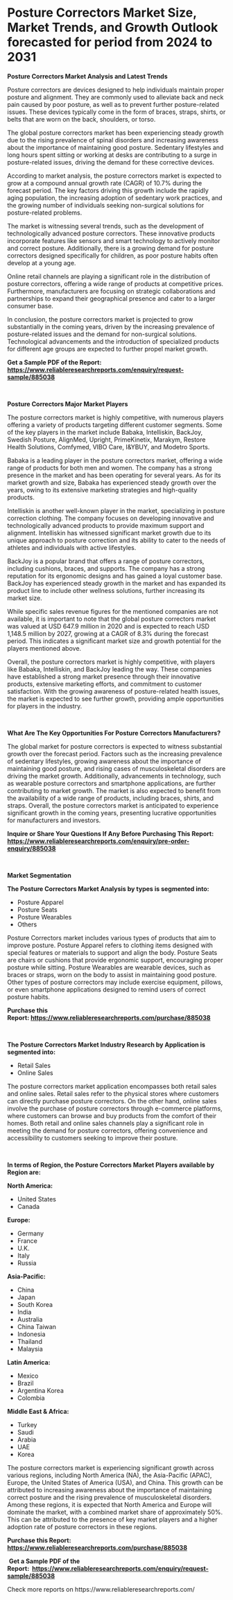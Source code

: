 <p><h1>Posture Correctors Market Size, Market Trends, and Growth Outlook forecasted for period from 2024 to 2031</h1></p><p><strong>Posture Correctors Market Analysis and Latest Trends</strong></p>
<p><p>Posture correctors are devices designed to help individuals maintain proper posture and alignment. They are commonly used to alleviate back and neck pain caused by poor posture, as well as to prevent further posture-related issues. These devices typically come in the form of braces, straps, shirts, or belts that are worn on the back, shoulders, or torso.</p><p>The global posture correctors market has been experiencing steady growth due to the rising prevalence of spinal disorders and increasing awareness about the importance of maintaining good posture. Sedentary lifestyles and long hours spent sitting or working at desks are contributing to a surge in posture-related issues, driving the demand for these corrective devices.</p><p>According to market analysis, the posture correctors market is expected to grow at a compound annual growth rate (CAGR) of 10.7% during the forecast period. The key factors driving this growth include the rapidly aging population, the increasing adoption of sedentary work practices, and the growing number of individuals seeking non-surgical solutions for posture-related problems.</p><p>The market is witnessing several trends, such as the development of technologically advanced posture correctors. These innovative products incorporate features like sensors and smart technology to actively monitor and correct posture. Additionally, there is a growing demand for posture correctors designed specifically for children, as poor posture habits often develop at a young age.</p><p>Online retail channels are playing a significant role in the distribution of posture correctors, offering a wide range of products at competitive prices. Furthermore, manufacturers are focusing on strategic collaborations and partnerships to expand their geographical presence and cater to a larger consumer base.</p><p>In conclusion, the posture correctors market is projected to grow substantially in the coming years, driven by the increasing prevalence of posture-related issues and the demand for non-surgical solutions. Technological advancements and the introduction of specialized products for different age groups are expected to further propel market growth.</p></p>
<p><strong>Get a Sample PDF of the Report:&nbsp; <a href="https://www.reliableresearchreports.com/enquiry/request-sample/885038">https://www.reliableresearchreports.com/enquiry/request-sample/885038</a></strong></p>
<p>&nbsp;</p>
<p><strong>Posture Correctors Major Market Players</strong></p>
<p><p>The posture correctors market is highly competitive, with numerous players offering a variety of products targeting different customer segments. Some of the key players in the market include Babaka, Intelliskin, BackJoy, Swedish Posture, AlignMed, Upright, PrimeKinetix, Marakym, Restore Health Solutions, Comfymed, VIBO Care, I&YBUY, and Modetro Sports.</p><p>Babaka is a leading player in the posture correctors market, offering a wide range of products for both men and women. The company has a strong presence in the market and has been operating for several years. As for its market growth and size, Babaka has experienced steady growth over the years, owing to its extensive marketing strategies and high-quality products.</p><p>Intelliskin is another well-known player in the market, specializing in posture correction clothing. The company focuses on developing innovative and technologically advanced products to provide maximum support and alignment. Intelliskin has witnessed significant market growth due to its unique approach to posture correction and its ability to cater to the needs of athletes and individuals with active lifestyles.</p><p>BackJoy is a popular brand that offers a range of posture correctors, including cushions, braces, and supports. The company has a strong reputation for its ergonomic designs and has gained a loyal customer base. BackJoy has experienced steady growth in the market and has expanded its product line to include other wellness solutions, further increasing its market size.</p><p>While specific sales revenue figures for the mentioned companies are not available, it is important to note that the global posture correctors market was valued at USD 647.9 million in 2020 and is expected to reach USD 1,148.5 million by 2027, growing at a CAGR of 8.3% during the forecast period. This indicates a significant market size and growth potential for the players mentioned above.</p><p>Overall, the posture correctors market is highly competitive, with players like Babaka, Intelliskin, and BackJoy leading the way. These companies have established a strong market presence through their innovative products, extensive marketing efforts, and commitment to customer satisfaction. With the growing awareness of posture-related health issues, the market is expected to see further growth, providing ample opportunities for players in the industry.</p></p>
<p>&nbsp;</p>
<p><strong>What Are The Key Opportunities For Posture Correctors Manufacturers?</strong></p>
<p><p>The global market for posture correctors is expected to witness substantial growth over the forecast period. Factors such as the increasing prevalence of sedentary lifestyles, growing awareness about the importance of maintaining good posture, and rising cases of musculoskeletal disorders are driving the market growth. Additionally, advancements in technology, such as wearable posture correctors and smartphone applications, are further contributing to market growth. The market is also expected to benefit from the availability of a wide range of products, including braces, shirts, and straps. Overall, the posture correctors market is anticipated to experience significant growth in the coming years, presenting lucrative opportunities for manufacturers and investors.</p></p>
<p><strong>Inquire or Share Your Questions If Any Before Purchasing This Report: <a href="https://www.reliableresearchreports.com/enquiry/pre-order-enquiry/885038">https://www.reliableresearchreports.com/enquiry/pre-order-enquiry/885038</a></strong></p>
<p>&nbsp;</p>
<p><strong>Market Segmentation</strong></p>
<p><strong>The Posture Correctors Market Analysis by types is segmented into:</strong></p>
<p><ul><li>Posture Apparel</li><li>Posture Seats</li><li>Posture Wearables</li><li>Others</li></ul></p>
<p><p>Posture Correctors market includes various types of products that aim to improve posture. Posture Apparel refers to clothing items designed with special features or materials to support and align the body. Posture Seats are chairs or cushions that provide ergonomic support, encouraging proper posture while sitting. Posture Wearables are wearable devices, such as braces or straps, worn on the body to assist in maintaining good posture. Other types of posture correctors may include exercise equipment, pillows, or even smartphone applications designed to remind users of correct posture habits.</p></p>
<p><strong>Purchase this Report:&nbsp;<a href="https://www.reliableresearchreports.com/purchase/885038">https://www.reliableresearchreports.com/purchase/885038</a></strong></p>
<p>&nbsp;</p>
<p><strong>The Posture Correctors Market Industry Research by Application is segmented into:</strong></p>
<p><ul><li>Retail Sales</li><li>Online Sales</li></ul></p>
<p><p>The posture correctors market application encompasses both retail sales and online sales. Retail sales refer to the physical stores where customers can directly purchase posture correctors. On the other hand, online sales involve the purchase of posture correctors through e-commerce platforms, where customers can browse and buy products from the comfort of their homes. Both retail and online sales channels play a significant role in meeting the demand for posture correctors, offering convenience and accessibility to customers seeking to improve their posture.</p></p>
<p>&nbsp;</p>
<p><strong>In terms of Region, the Posture Correctors Market Players available by Region are:</strong></p>
<p>
    <p> <strong> North America: </strong>
        <ul>
            <li>United States</li>
            <li>Canada</li>
        </ul>
        </p> 
    <p> <strong> Europe: </strong>
        <ul>
            <li>Germany</li>
            <li>France</li>
            <li>U.K.</li>
            <li>Italy</li>
            <li>Russia</li>
        </ul>
        </p> 
    <p> <strong> Asia-Pacific: </strong>
        <ul>
            <li>China</li>
            <li>Japan</li>
            <li>South Korea</li>
            <li>India</li>
            <li>Australia</li>
            <li>China Taiwan</li>
            <li>Indonesia</li>
            <li>Thailand</li>
            <li>Malaysia</li>
        </ul>
        </p> 
    <p> <strong> Latin America: </strong>
        <ul>
            <li>Mexico</li>
            <li>Brazil</li>
            <li>Argentina Korea</li>
            <li>Colombia</li>
        </ul>
        </p> 
    <p> <strong> Middle East & Africa: </strong>
        <ul>
            <li>Turkey</li>
            <li>Saudi</li>
            <li>Arabia</li>
            <li>UAE</li>
            <li>Korea</li>
        </ul>
    </p>
    </p>
<p><p>The posture correctors market is experiencing significant growth across various regions, including North America (NA), the Asia-Pacific (APAC), Europe, the United States of America (USA), and China. This growth can be attributed to increasing awareness about the importance of maintaining correct posture and the rising prevalence of musculoskeletal disorders. Among these regions, it is expected that North America and Europe will dominate the market, with a combined market share of approximately 50%. This can be attributed to the presence of key market players and a higher adoption rate of posture correctors in these regions.</p></p>
<p><strong>Purchase this Report: <a href="https://www.reliableresearchreports.com/purchase/885038">https://www.reliableresearchreports.com/purchase/885038</a></strong></p>
<p>&nbsp;<strong>Get a Sample PDF of the Report:&nbsp;&nbsp;<a href="https://www.reliableresearchreports.com/enquiry/request-sample/885038">https://www.reliableresearchreports.com/enquiry/request-sample/885038</a></strong></p>
<p><strong></strong></p>
<p>Check more reports on https://www.reliableresearchreports.com/</p>